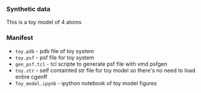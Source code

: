 ### Synthetic data

This is a toy model of 4 atoms

### Manifest
* `toy.pdb` - pdb file of toy system
* `toy.psf` - psf file for toy system
* `gen_psf.tcl` - tcl scripte to generate psf file with vmd psfgen
* `toy.str` - self containted str file for toy model so there's no need to load entire cgenff
* `Toy_model.ipynb` - ipython notebook of toy model figures
